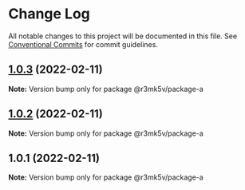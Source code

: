 # Change Log

All notable changes to this project will be documented in this file.
See [Conventional Commits](https://conventionalcommits.org) for commit guidelines.

## [1.0.3](https://github.com/roman-kulakov/lerna-discovery/compare/@r3mk5v/package-a@1.0.2...@r3mk5v/package-a@1.0.3) (2022-02-11)

**Note:** Version bump only for package @r3mk5v/package-a





## [1.0.2](https://github.com/roman-kulakov/lerna-discovery/compare/@r3mk5v/package-a@1.0.1...@r3mk5v/package-a@1.0.2) (2022-02-11)

**Note:** Version bump only for package @r3mk5v/package-a





## 1.0.1 (2022-02-11)

**Note:** Version bump only for package @r3mk5v/package-a
